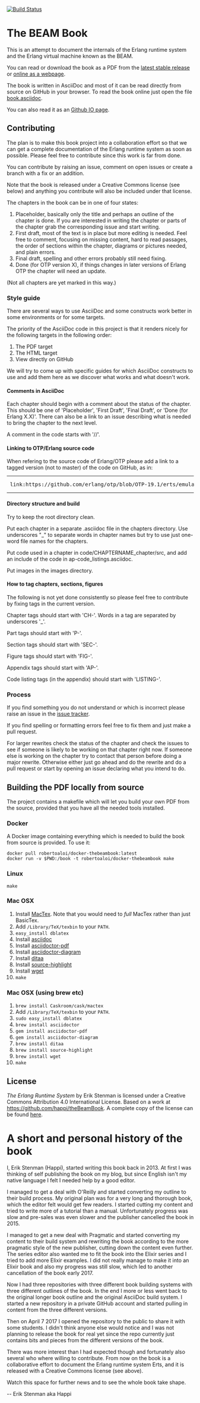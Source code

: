 [![Build Status](https://travis-ci.org/happi/theBeamBook.svg?branch=master)](https://travis-ci.org/happi/theBeamBook)

# The BEAM Book

This is an attempt to document the internals of the Erlang runtime
system and the Erlang virtual machine known as the BEAM.

You can read or download the book as a PDF from the [latest
stable release](https://github.com/happi/theBeamBook/releases/latest)
or [online as a webpage](https://happi.github.io/theBeamBook/).

The book is written in AsciiDoc and most of it can be read directly
from source on GitHub in your browser. To read the book online just
open the file [book.asciidoc](book.asciidoc).

You can also read it as an [Github IO page](https://happi.github.io/theBeamBook/).

## Contributing

The plan is to make this book project into a collaboration effort so
that we can get a complete documentation of the Erlang runtime system
as soon as possible. Please feel free to contribute since this work is
far from done.

You can contribute by raising an issue, comment on open issues
or create a branch with a fix or an addition.

Note that the book is released under a Creative Commons license (see below)
and anything you contribute will also be included under that license.

The chapters in the book can be in one of four states:

1. Placeholder, basically only the title and perhaps an outline of the
chapter is done. If you are interested in writing the chapter or parts
of the chapter grab the corresponding issue and start writing.
2. First draft, most of the text is in place but more editing is needed.
Feel free to comment, focusing on missing content, hard to read passages,
the order of sections within the chapter, diagrams or pictures needed,
and plain errors.
3. Final draft, spelling and other errors probably still need fixing.
4. Done (for OTP version X), if things changes in later versions of
Erlang OTP the chapter will need an update.

(Not all chapters are yet marked in this way.)

### Style guide

There are several ways to use AsciiDoc and some constructs work
better in some environments or for some targets.

The priority of the AsciiDoc code in this project is that it
renders nicely for the following targets in the following order:
1. The PDF target
2. The HTML target
3. View directly on GitHub

We will try to come up with specific guides for which AsciiDoc
constructs to use and add them here as we discover what works
and what doesn't work.

<!-- #### The AsciiDoc dialect to use -->

#### Comments in AsciiDoc
Each chapter should begin with a comment about the status of
the chapter. This should be one of 'Placeholder', 'First Draft',
'Final Draft', or 'Done (for Erlang X.X)'.
There can also be a link to an issue describing what is needed
to bring the chapter to the next level.

A comment in the code starts with '//'.

<!-- #### Callouts
     What type of callout to use and for what (note, warning etc.)

-->

#### Linking to OTP/Erlang source code

When refering to the source code of Erlang/OTP please add
a link to a tagged version (not to master) of the code on GitHub,
as in:

----
<pre>
 link:https://github.com/erlang/otp/blob/OTP-19.1/erts/emulator/beam/erl_time.h[erl_time.h]
</pre>
----

#### Directory structure and build

Try to keep the root directory clean.

Put each chapter in a separate .asciidoc file in the chapters directory.
Use underscores "_" to separate words in chapter names but try to use
just one-word file names for the chapters.

Put code used in a chapter in code/CHAPTERNAME_chapter/src, and add an
include of the code in ap-code_listings.asciidoc.

Put images in the images directory.

#### How to tag chapters, sections, figures

The following is not yet done consistently so please feel
free to contribute by fixing tags in the current version.

Chapter tags should start with 'CH-'. Words in a tag are separated by
underscores '_'.

Part tags should start with 'P-'.

Section tags should start with 'SEC-'.

Figure tags should start with 'FIG-'.

Appendix tags should start with 'AP-'.

Code listing tags (in the appendix) should start with 'LISTING-'.

### Process

If you find something you do not understand or which is incorrect
please raise an issue in the [issue tracker](https://github.com/happi/theBeamBook/issues).

If you find spelling or formatting errors feel free to fix them and
just make a pull request.

For larger rewrites check the status of the chapter and check the
issues to see if someone is likely to be working on that chapter
right now. If someone else is working on the chapter try to contact
that person before doing a major rewrite. Otherwise either just go
ahead and do the rewrite and do a pull request or start by opening
an issue declaring what you intend to do.


## Building the PDF locally from source

The project contains a makefile which
will let you build your own PDF from the source, provided
that you have all the needed tools installed.

### Docker

A Docker image containing everything
which is needed to build the book from source is provided. To use it:

```shell
docker pull robertoaloi/docker-thebeambook:latest
docker run -v $PWD:/book -t robertoaloi/docker-thebeambook make
```

### Linux

```shell
make
```

### Mac OSX

1. Install [MacTex](http://www.tug.org/mactex/). Note that you would
   need to _full_ MacTex rather than just BasicTex.
1. Add `/Library/TeX/texbin` to your `PATH`.
1. `easy_install dblatex`
1. Install [asciidoc](https://github.com/asciidoctor/asciidoctor)
1. Install [asciidoctor-pdf](https://github.com/asciidoctor/asciidoctor-pdf)
1. Install [asciidoctor-diagram](http://asciidoctor.org/docs/asciidoctor-diagram/)
1. Install [ditaa](https://github.com/stathissideris/ditaa)
1. Install [source-highlight](https://www.gnu.org/software/src-highlite/)
1. Install [wget](https://www.gnu.org/software/wget/)
1. `make`

### Mac OSX (using brew etc)

1. `brew install Caskroom/cask/mactex`
1. Add `/Library/TeX/texbin` to your `PATH`.
1. `sudo easy_install dblatex`
1. `brew install asciidoctor`
1. `gem install asciidoctor-pdf`
1. `gem install asciidoctor-diagram`
1. `brew install ditaa`
1. `brew install source-highlight`
1. `brew install wget`
1. `make`

## License

_The Erlang Runtime System_ by Erik Stenman is licensed under a
Creative Commons Attribution 4.0 International License. Based on a
work at https://github.com/happi/theBeamBook.
A complete copy of the license can be found [here](LICENSE).


# A short and personal history of the book

I, Erik Stenman (Happi), started writing this book back in 2013.
At first I was thinking of self publishing the book on my blog,
but since English isn't my native language I felt I needed help
by a good editor.

I managed to get a deal with O'Reilly and started converting my
outline to their build process. My original plan was for a very long
and thorough book, which the editor felt would get few readers. I
started cutting my content and tried to write more of a tutorial than
a manual. Unfortunately progress was slow and pre-sales was even
slower and the publisher cancelled the book in 2015.

I managed to get a new deal with Pragmatic and started converting my
content to their build system and rewriting the book according to the
more pragmatic style of the new publisher, cutting down the content
even further. The series editor also wanted me to fit the book into
the Elixir series and I tried to add more Elixir examples. I did not
really manage to make it into an Elixir book and also my progress was
still slow, which led to another cancellation of the book early 2017.

Now I had three repositories with three different book building systems
with three different outlines of the book. In the end I more or less
went back to the original longer book outline and the original AsciiDoc
build system. I started a new repository in a private GitHub account and
started pulling in content from the three different versions.

Then on April 7 2017 I opened the repository to the public to share it with
some students. I didn't think anyone else would notice and I was not
planning to release the book for real yet since the repo currently
just contains bits and pieces from the different versions of the book.

There was more interest than I had expected though and fortunately
also several who where willing to contribute. From now on the book
is a collaborative effort to document the Erlang runtime system Erts,
and it is released with a Creative Commons license (see above).

Watch this space for further news and to see the whole book take shape.

-- Erik Stenman aka Happi

